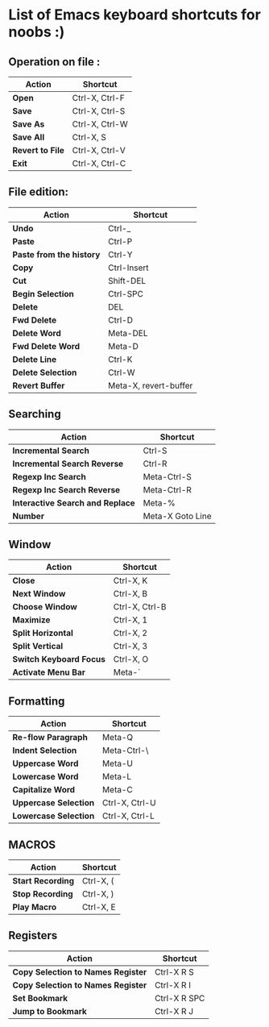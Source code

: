 # List of Emacs keyboard shortcuts for noobs :)

 
## Operation on file :
 Action      | Shortcut        |
------------ | --------------- |
 **Open**    | Ctrl-X, Ctrl-F	 
 **Save**    | Ctrl-X, Ctrl-S
 **Save As** | Ctrl-X, Ctrl-W	
 **Save All**| Ctrl-X, S	
 **Revert to File**| Ctrl-X, Ctrl-V
 **Exit**    | Ctrl-X, Ctrl-C
	
 
## File edition:
  Action      | Shortcut        |
------------- | --------------- |
**Undo**      | Ctrl-_
**Paste**     |Ctrl-P
**Paste from the history**|Ctrl-Y
**Copy**      | Ctrl-Insert
**Cut**       | Shift-DEL
**Begin Selection**|Ctrl-SPC	
**Delete**	  | DEL
**Fwd Delete**|Ctrl-D
**Delete Word**|Meta-DEL	
**Fwd Delete Word**|Meta-D	
**Delete Line** | Ctrl-K	
**Delete Selection**|Ctrl-W	
**Revert Buffer**|Meta-X, revert-buffer	

## Searching
  Action      | Shortcut        |
------------- | --------------- |
**Incremental Search**|Ctrl-S	
**Incremental Search Reverse**| Ctrl-R	
**Regexp Inc Search**|Meta-Ctrl-S	
**Regexp Inc Search Reverse**|Meta-Ctrl-R	
**Interactive Search and Replace**|Meta-%	
**Number**|Meta-X 	Goto Line 

## Window
  Action      | Shortcut        |
------------- | --------------- |
**Close**|Ctrl-X, K
**Next Window**|Ctrl-X, B
**Choose Window**|Ctrl-X, Ctrl-B	
**Maximize**|Ctrl-X, 1	
**Split Horizontal**|Ctrl-X, 2
**Split Vertical**|Ctrl-X, 3	
**Switch Keyboard Focus**|Ctrl-X, O
**Activate Menu Bar**|Meta-\`

## Formatting
  Action      | Shortcut        |
------------- | --------------- |
**Re-flow Paragraph**|Meta-Q	
**Indent Selection**|Meta-Ctrl-\
**Uppercase Word**|Meta-U
**Lowercase Word**|Meta-L	
**Capitalize Word**|Meta-C	
**Uppercase Selection**|Ctrl-X, Ctrl-U	
**Lowercase Selection**|Ctrl-X, Ctrl-L	

## MACROS
  Action      | Shortcut        |
------------- | --------------- |
**Start Recording**|Ctrl-X, (	
**Stop Recording**|Ctrl-X, )	
**Play Macro**|Ctrl-X, E	

## Registers
  Action      | Shortcut        |
------------- | --------------- |
**Copy Selection to Names Register**|Ctrl-X R S	
**Copy Selection to Names Register**|Ctrl-X R I	
**Set Bookmark**|Ctrl-X R SPC	
**Jump to Bookmark**|Ctrl-X R J	
